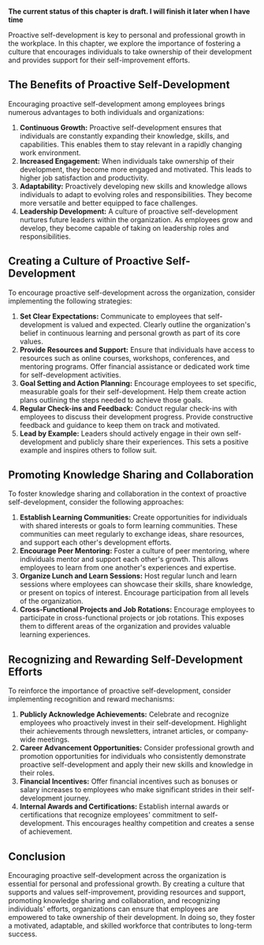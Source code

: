 **The current status of this chapter is draft. I will finish it later when I have time**

Proactive self-development is key to personal and professional growth in the workplace. In this chapter, we explore the importance of fostering a culture that encourages individuals to take ownership of their development and provides support for their self-improvement efforts.

The Benefits of Proactive Self-Development
------------------------------------------

Encouraging proactive self-development among employees brings numerous advantages to both individuals and organizations:

1. **Continuous Growth:** Proactive self-development ensures that individuals are constantly expanding their knowledge, skills, and capabilities. This enables them to stay relevant in a rapidly changing work environment.
2. **Increased Engagement:** When individuals take ownership of their development, they become more engaged and motivated. This leads to higher job satisfaction and productivity.
3. **Adaptability:** Proactively developing new skills and knowledge allows individuals to adapt to evolving roles and responsibilities. They become more versatile and better equipped to face challenges.
4. **Leadership Development:** A culture of proactive self-development nurtures future leaders within the organization. As employees grow and develop, they become capable of taking on leadership roles and responsibilities.

Creating a Culture of Proactive Self-Development
------------------------------------------------

To encourage proactive self-development across the organization, consider implementing the following strategies:

1. **Set Clear Expectations:** Communicate to employees that self-development is valued and expected. Clearly outline the organization's belief in continuous learning and personal growth as part of its core values.
2. **Provide Resources and Support:** Ensure that individuals have access to resources such as online courses, workshops, conferences, and mentoring programs. Offer financial assistance or dedicated work time for self-development activities.
3. **Goal Setting and Action Planning:** Encourage employees to set specific, measurable goals for their self-development. Help them create action plans outlining the steps needed to achieve those goals.
4. **Regular Check-ins and Feedback:** Conduct regular check-ins with employees to discuss their development progress. Provide constructive feedback and guidance to keep them on track and motivated.
5. **Lead by Example:** Leaders should actively engage in their own self-development and publicly share their experiences. This sets a positive example and inspires others to follow suit.

Promoting Knowledge Sharing and Collaboration
---------------------------------------------

To foster knowledge sharing and collaboration in the context of proactive self-development, consider the following approaches:

1. **Establish Learning Communities:** Create opportunities for individuals with shared interests or goals to form learning communities. These communities can meet regularly to exchange ideas, share resources, and support each other's development efforts.
2. **Encourage Peer Mentoring:** Foster a culture of peer mentoring, where individuals mentor and support each other's growth. This allows employees to learn from one another's experiences and expertise.
3. **Organize Lunch and Learn Sessions:** Host regular lunch and learn sessions where employees can showcase their skills, share knowledge, or present on topics of interest. Encourage participation from all levels of the organization.
4. **Cross-Functional Projects and Job Rotations:** Encourage employees to participate in cross-functional projects or job rotations. This exposes them to different areas of the organization and provides valuable learning experiences.

Recognizing and Rewarding Self-Development Efforts
--------------------------------------------------

To reinforce the importance of proactive self-development, consider implementing recognition and reward mechanisms:

1. **Publicly Acknowledge Achievements:** Celebrate and recognize employees who proactively invest in their self-development. Highlight their achievements through newsletters, intranet articles, or company-wide meetings.
2. **Career Advancement Opportunities:** Consider professional growth and promotion opportunities for individuals who consistently demonstrate proactive self-development and apply their new skills and knowledge in their roles.
3. **Financial Incentives:** Offer financial incentives such as bonuses or salary increases to employees who make significant strides in their self-development journey.
4. **Internal Awards and Certifications:** Establish internal awards or certifications that recognize employees' commitment to self-development. This encourages healthy competition and creates a sense of achievement.

Conclusion
----------

Encouraging proactive self-development across the organization is essential for personal and professional growth. By creating a culture that supports and values self-improvement, providing resources and support, promoting knowledge sharing and collaboration, and recognizing individuals' efforts, organizations can ensure that employees are empowered to take ownership of their development. In doing so, they foster a motivated, adaptable, and skilled workforce that contributes to long-term success.
